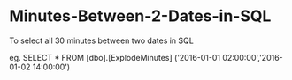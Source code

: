 # Minutes-Between-2-Dates-in-SQL
To select all 30 minutes between two dates in SQL

eg. 
SELECT * FROM [dbo].[ExplodeMinutes] ('2016-01-01 02:00:00','2016-01-02 14:00:00')

